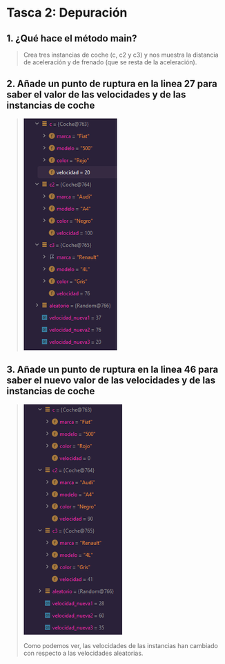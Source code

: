 # Tasca 2: Depuración

## 1. ¿Qué hace el método main?

> Crea tres instancias de coche (c, c2 y c3) y nos muestra la distancia de aceleración y de frenado (que se resta de la aceleración).

## 2. Añade un punto de ruptura en la linea 27 para saber el valor de las velocidades y de las instancias de coche

> ![ejer2](./img/ejer2.png)

## 3. Añade un punto de ruptura en la linea 46 para saber el nuevo valor de las velocidades y de las instancias de coche

> ![ejer3](./img/ejer3.png)
>
> Como podemos ver, las velocidades de las instancias han cambiado con respecto a las velocidades aleatorias.
